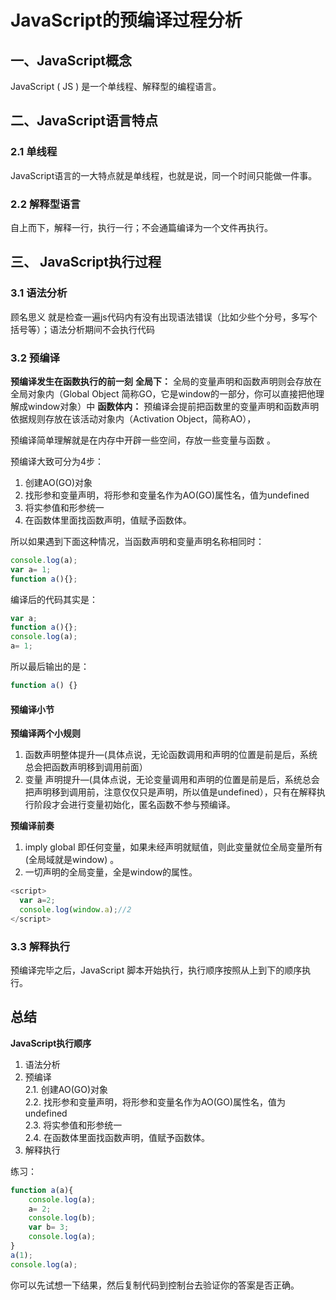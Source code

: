 #  JavaScript的预编译过程分析

## 一、JavaScript概念
JavaScript ( JS ) 是一个单线程、解释型的编程语言。

## 二、JavaScript语言特点
### 2.1 单线程
JavaScript语言的一大特点就是单线程，也就是说，同一个时间只能做一件事。
### 2.2 解释型语言
自上而下，解释一行，执行一行；不会通篇编译为一个文件再执行。

## 三、 JavaScript执行过程
### 3.1 语法分析
  顾名思义 就是检查一遍js代码内有没有出现语法错误（比如少些个分号，多写个括号等）；语法分析期间不会执行代码
### 3.2 预编译
**预编译发生在函数执行的前一刻** 
**全局下：**
全局的变量声明和函数声明则会存放在全局对象内（Global Object 简称GO，它是window的一部分，你可以直接把他理解成window对象）中
**函数体内：**
预编译会提前把函数里的变量声明和函数声明依据规则存放在该活动对象内（Activation Object，简称AO），

预编译简单理解就是在内存中开辟一些空间，存放一些变量与函数 。

预编译大致可分为4步：
1. 创建AO(GO)对象
2. 找形参和变量声明，将形参和变量名作为AO(GO)属性名，值为undefined
3. 将实参值和形参统一
4. 在函数体里面找函数声明，值赋予函数体。

所以如果遇到下面这种情况，当函数声明和变量声明名称相同时：
```js
console.log(a); 
var a= 1;
function a(){};
```
编译后的代码其实是：
```js
var a;
function a(){};
console.log(a);
a= 1;
```
所以最后输出的是：
```js
function a() {}
```

#### 预编译小节
**预编译两个小规则**
1. 函数声明整体提升—(具体点说，无论函数调用和声明的位置是前是后，系统总会把函数声明移到调用前面） 
2. 变量 声明提升—(具体点说，无论变量调用和声明的位置是前是后，系统总会把声明移到调用前，注意仅仅只是声明，所以值是undefined），只有在解释执行阶段才会进行变量初始化，匿名函数不参与预编译。

**预编译前奏**
1. imply global 即任何变量，如果未经声明就赋值，则此变量就位全局变量所有(全局域就是window) 。
2. 一切声明的全局变量，全是window的属性。
```js
<script>
  var a=2; 
  console.log(window.a);//2
</script>
```

### 3.3 解释执行

预编译完毕之后，JavaScript 脚本开始执行，执行顺序按照从上到下的顺序执行。

## 总结
**JavaScript执行顺序**
1. 语法分析
2. 预编译  
  2.1. 创建AO(GO)对象  
  2.2. 找形参和变量声明，将形参和变量名作为AO(GO)属性名，值为undefined  
  2.3. 将实参值和形参统一  
  2.4. 在函数体里面找函数声明，值赋予函数体。  
3. 解释执行

练习：
```js
function a(a){
    console.log(a);
    a= 2;
    console.log(b);
    var b= 3;
    console.log(a);
}
a(1);
console.log(a);
```
你可以先试想一下结果，然后复制代码到控制台去验证你的答案是否正确。
